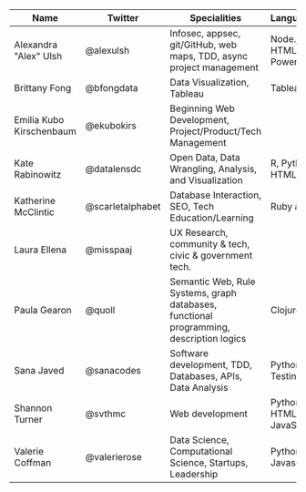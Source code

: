 | Name |  Twitter | Specialities    | Languages/Software |
|------|----------|-----------------|-----------|
Alexandra "Alex" Ulsh | @alexulsh | Infosec, appsec, git/GitHub, web maps, TDD, async project management | Node.js, JavaScript, HTML/CSS, bash, PowerShell|
Brittany Fong |	@bfongdata |	Data Visualization, Tableau	| Tableau|
Emilia Kubo Kirschenbaum |	@ekubokirs |	Beginning Web Development, Project/Product/Tech Management | |
Kate Rabinowitz |	@datalensdc	| Open Data, Data Wrangling, Analysis, and Visualization |	R, Python, HTML/CSS, D3 |
Katherine McClintic |	@scarletalphabet |	Database Interaction, SEO, Tech Education/Learning |	Ruby and/or Rails
Laura Ellena |	@misspaaj |	UX Research, community & tech, civic & government tech.	| |
Paula Gearon |	@quoll	| Semantic Web, Rule Systems, graph databases, functional programming, description logics	| Clojure, SPARQL |
Sana Javed	| @sanacodes |	Software development, TDD, Databases, APIs, Data Analysis |	Python, Django, Testing/TDD |
Shannon Turner |	@svthmc |	Web development |	Python, Django, HTML/CSS, JavaScript, bash |
Valerie Coffman |	@valerierose |	Data Science, Computational Science, Startups, Leadership |	Python, C++, Javascript
